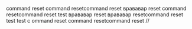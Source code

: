command reset
command resetcommand reset
врававар reset
    command resetcommand reset
          test
врававар reset
врававар resetcommand reset
     test
test
c   ommand reset
command resetcommand reset
//
  
